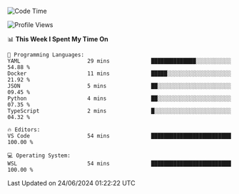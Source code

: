 <!--START_SECTION:waka-->
![Code Time](http://img.shields.io/badge/Code%20Time-656%20hrs%2050%20mins-blue)

![Profile Views](http://img.shields.io/badge/Profile%20Views-17-blue)

📊 **This Week I Spent My Time On** 

```text
💬 Programming Languages: 
YAML                     29 mins             ██████████████░░░░░░░░░░░   54.88 % 
Docker                   11 mins             █████░░░░░░░░░░░░░░░░░░░░   21.92 % 
JSON                     5 mins              ██░░░░░░░░░░░░░░░░░░░░░░░   09.45 % 
Python                   4 mins              ██░░░░░░░░░░░░░░░░░░░░░░░   07.35 % 
TypeScript               2 mins              █░░░░░░░░░░░░░░░░░░░░░░░░   04.32 % 

🔥 Editors: 
VS Code                  54 mins             █████████████████████████   100.00 % 

💻 Operating System: 
WSL                      54 mins             █████████████████████████   100.00 % 
```


 Last Updated on 24/06/2024 01:22:22 UTC
<!--END_SECTION:waka-->
